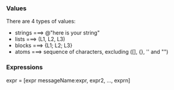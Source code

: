 ### Values
  There are 4 types of values:
  * strings  ===> @"here is your string"
  * lists  ===> (L1, L2, L3)
  * blocks  ===> {L1; L2; L3}
  * atoms  ===>  sequence of characters, excluding ([], {}, '' and "")

### Expressions
  expr = [expr messageName:expr, expr2, ..., exprn]
  

